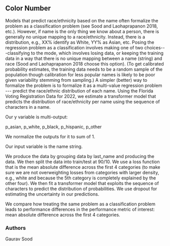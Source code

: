 ## Color Number

Models that predict race/ethnicity based on the name often formalize the problem as a classification problem (see Sood and Laohaprapanon 2018, etc.). However, if name is the only thing we know about a person, there is generally no unique mapping to a race/ethnicity. Instead, there is a distribution, e.g., XX% identify as White, YY% as Asian, etc. Posing the regression problem as a classification involves making one of two choices---classifying to the mode, which involves losing data, or keeping the training data in a way that there is no unique mapping between a name (string) and race (Sood and Laohaprapanon 2018 choose this option). (To get calibrated probability estimates, the training data needs to be a random sample of the population though calibration for less popular names is likely to be poor given variability stemming from sampling.) A simpler (better) way to formalize the problem is to formalize it as a multi-value regression problem --- predict the race/ethnic distribution of each name. Using the Florida Voting Registration Data for 2022, we estimate a transformer model that predicts the distribution of race/ethnicity per name using the sequence of characters in a name.

Our y variable is multi-output:

p_asian, p_white, p_black, p_hispanic, p_other

We normalize the outputs for it to sum of 1.

Our input variable is the name string. 

We produce the data by grouping data by last_name and producing the data. We then split the data into train/test at 90/10. We use a loss function that is the mean absolute difference across the first 4 categories (to make sure we are not overweighting losses from categories with larger density, e.g., white and because the 5th category is completely explained by the other four). We then fit a transformer model that exploits the sequence of characters to predict the distribution of probabilities. We use dropout for estimating the uncertainty in our predictions.

We compare how treating the same problem as a classification problem leads to performance differences in the performance metric of interest: mean absolute difference across the first 4 categories. 

### Authors

Gaurav Sood
